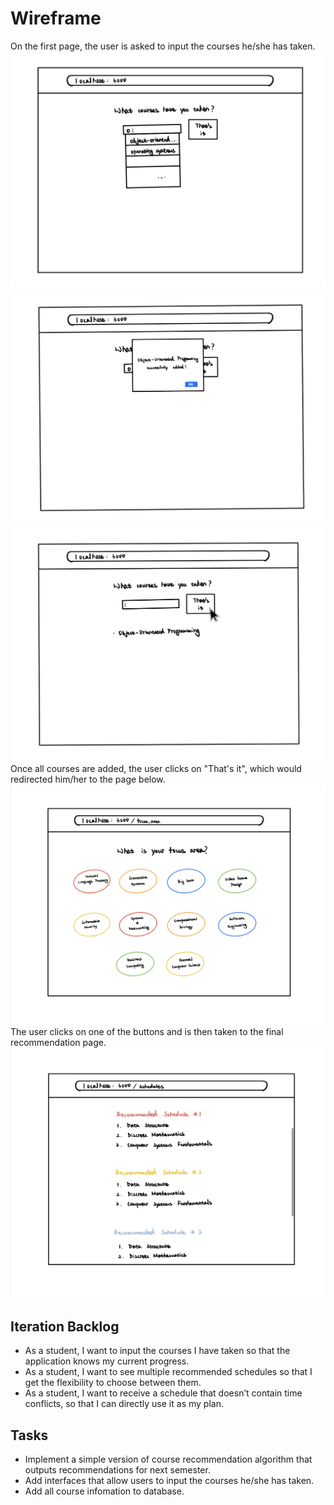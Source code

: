 
# Wireframe

On the first page, the user is asked to input the courses he/she has taken. 
![](it2_p1v1.jpg)
![](it2_p1v2.jpg)
![](it2_p1v3.jpg)
Once all courses are added, the user clicks on "That's it", which would redirected him/her to the page below. 
![](it2_p2.jpg)
The user clicks on one of the buttons and is then taken to the final recommendation page.   
![](it2_p3.jpg)


## Iteration Backlog
- As a student, I want to input the courses I have taken so that the application knows my current progress.
- As a student, I want to see multiple recommended schedules so that I get the flexibility to choose between them. 
- As a student, I want to receive a schedule that doesn’t contain time conflicts, so that I can directly use it as my plan.

## Tasks
- Implement a simple version of course recommendation algorithm that outputs recommendations for next semester.
- Add interfaces that allow users to input the courses he/she has taken.
- Add all course infomation to database.

